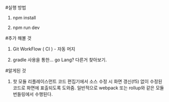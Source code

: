 #실행 방법
1. npm install

2. npm run dev


#추가 해볼 것
1. Git WorkFlow ( CI ) - 자동 머지

2. gradle 사용을 통한... go Lang?  다른거 찾아보기.

#알게된 것
1. 핫 모듈 리플레이스먼트 
 코드 편집기에서 소스 수정 시 화면 갱신(f5) 없이 수정된 코드로 화면에 표출되도록 도와줌.
일반적으로 webpack 또는 rollup와 같은 모듈 번들링에서 수행된다.
